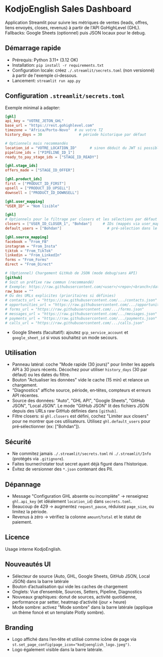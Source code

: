 # KodjoEnglish Sales Dashboard

Application Streamlit pour suivre les métriques de ventes (leads, offres, liens envoyés, closes, revenus) à partir de l'API GoHighLevel (GHL). Fallbacks: Google Sheets (optionnel) puis JSON locaux pour le debug.

## Démarrage rapide
- Prérequis: Python 3.11+ (3.12 OK)
- Installation: `pip install -r requirements.txt`
- Configuration locale: créez `./.streamlit/secrets.toml` (non versionné) à partir de l'exemple ci‑dessous.
- Lancement: `streamlit run app.py`

## Configuration `.streamlit/secrets.toml`
Exemple minimal à adapter:

```toml
[ghl]
api_key = "VOTRE_JETON_GHL"
base_url = "https://rest.gohighlevel.com"
timezone = "Africa/Porto-Novo"  # ou votre TZ
history_days = 30                 # période historique par défaut

# Optionnels mais recommandés
location_id = "VOTRE_LOCATION_ID"      # sinon déduit du JWT si possible
pipeline_ids = ["PIPELINE_ID_1"]
ready_to_pay_stage_ids = ["STAGE_ID_READY"]

[ghl.stage_ids]
offers_made = ["STAGE_ID_OFFER"]

[ghl.product_ids]
first = ["PRODUCT_ID_FIRST"]
upsell = ["PRODUCT_ID_UPSELL"]
downsell = ["PRODUCT_ID_DOWNSELL"]

[ghl.user_mapping]
"USER_ID" = "Nom lisible"

[ghl]
# Optionnels pour le filtrage par closers et les sélections par défaut
closers = ["USER_ID_CLOSER_1", "Bohdan"]     # IDs (mappés via user_mapping) ou noms déjà mappés
default_users = ["Bohdan"]                     # pré‑sélection dans le filtre des Setters

[ghl.source_mapping]
facebook = "From_FB"
instagram = "From_Insta"
tiktok = "From_TikTok"
linkedin = "From_LinkedIn"
forms = "From_Forms"
direct = "From_Direct"

# (Optionnel) Chargement GitHub de JSON (mode debug/sans API)
[github]
# Soit un préfixe raw commun (recommandé)
# Exemple: https://raw.githubusercontent.com/<user>/<repo>/<branch>/data
raw_base = ""
# Ou des URLs explicites (prioritaires si définies)
# contacts_url = "https://raw.githubusercontent.com/.../contacts.json"
# opportunities_url = "https://raw.githubusercontent.com/.../opportunities.json"
# forms_url = "https://raw.githubusercontent.com/.../forms.json"
# messages_url = "https://raw.githubusercontent.com/.../messages.json"
# payments_url = "https://raw.githubusercontent.com/.../payments.json"
# calls_url = "https://raw.githubusercontent.com/.../calls.json"
```

- Google Sheets (facultatif): ajoutez `gcp_service_account` et `google_sheet_id` si vous souhaitez un mode secours.

## Utilisation
- Panneau latéral: coche "Mode rapide (30 jours)" pour limiter les appels API à 30 jours récents. Décochez pour utiliser `history_days` (30 par défaut) ou les dates du filtre.
- Bouton "Actualiser les données" vide le cache (15 min) et relance un chargement.
- "Diagnostics" affiche source, période, en‑têtes, compteurs et erreurs API récentes.
- Source des données: "Auto", "GHL API", "Google Sheets", "GitHub JSON", "Local JSON". Le mode "GitHub JSON" lit des fichiers JSON depuis des URLs raw GitHub définies dans `[github]`.
- Filtre closers: si `ghl.closers` est défini, cochez "Limiter aux closers" pour ne montrer que ces utilisateurs. Utilisez `ghl.default_users` pour pré‑sélectionner (ex: ["Bohdan"]).

## Sécurité
- Ne commitez jamais `./.streamlit/secrets.toml` ni `./.streamlit/Info` (protégés via `.gitignore`).
- Faites tourner/rotater tout secret ayant déjà figuré dans l'historique.
- Évitez de versionner des `*.json` contenant des PII.

## Dépannage
- Message "Configuration GHL absente ou incomplète" → renseignez `ghl.api_key` (et idéalement `location_id`) dans `secrets.toml`.
- Beaucoup de 429 → augmentez `request_pause`, réduisez `page_size`, ou limitez la période.
- Revenus à zéro → vérifiez la colonne `amount`/`total` et le statut de paiement.

## Licence
Usage interne KodjoEnglish.

## Nouveautés UI
- Sélecteur de source (Auto, GHL, Google Sheets, GitHub JSON, Local JSON) dans la barre latérale
- Bouton d’actualisation qui vide les caches de chargement
- Onglets: Vue d’ensemble, Sources, Setters, Pipeline, Diagnostics
- Nouveaux graphiques: donut de sources, activité quotidienne, performance par setter, heatmap d’activité (jour × heure)
- Mode sombre: activez "Mode sombre" dans la barre latérale (applique un thème foncé et un template Plotly sombre).

## Branding
- Logo affiché dans l’en‑tête et utilisé comme icône de page via `st.set_page_config(page_icon="kodjoenglish_logo.jpeg")`.
 - Logo également visible dans la barre latérale.
